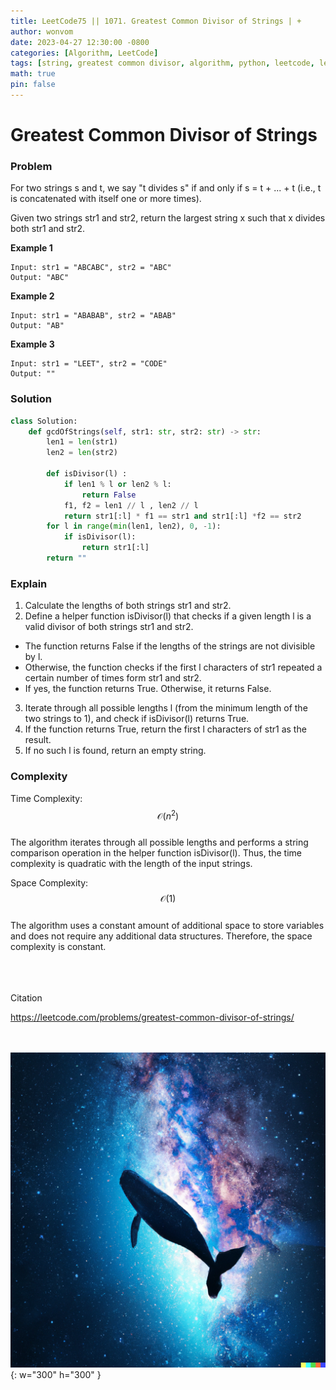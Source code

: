 ```yaml
---
title: LeetCode75 || 1071. Greatest Common Divisor of Strings | +
author: wonvom
date: 2023-04-27 12:30:00 -0800
categories: [Algorithm, LeetCode]
tags: [string, greatest common divisor, algorithm, python, leetcode, leetcode1071]
math: true
pin: false
---
```


# Greatest Common Divisor of Strings

### **Problem**
For two strings s and t, we say "t divides s" if and only if s = t + ... + t (i.e., t is concatenated with itself one or more times).

Given two strings str1 and str2, return the largest string x such that x divides both str1 and str2.

**Example 1**
```
Input: str1 = "ABCABC", str2 = "ABC"
Output: "ABC"
```

**Example 2**
```
Input: str1 = "ABABAB", str2 = "ABAB"
Output: "AB"
```

**Example 3**
```
Input: str1 = "LEET", str2 = "CODE"
Output: ""
```


### **Solution**
```python
class Solution:
    def gcdOfStrings(self, str1: str, str2: str) -> str:
        len1 = len(str1)
        len2 = len(str2)
        
        def isDivisor(l) :
            if len1 % l or len2 % l:
                return False
            f1, f2 = len1 // l , len2 // l
            return str1[:l] * f1 == str1 and str1[:l] *f2 == str2
        for l in range(min(len1, len2), 0, -1):
            if isDivisor(l):
                return str1[:l]
        return ""
```

### **Explain**
1. Calculate the lengths of both strings str1 and str2.
2. Define a helper function isDivisor(l) that checks if a given length l is a valid divisor of both strings str1 and str2.
- The function returns False if the lengths of the strings are not divisible by l.
- Otherwise, the function checks if the first l characters of str1 repeated a certain number of times form str1 and str2.
- If yes, the function returns True. Otherwise, it returns False.
3. Iterate through all possible lengths l (from the minimum length of the two strings to 1), and check if isDivisor(l) returns True.
4. If the function returns True, return the first l characters of str1 as the result.
5. If no such l is found, return an empty string.

### **Complexity**
Time Complexity:
$$ \mathcal{O}(n^2) $$ <br>
The algorithm iterates through all possible lengths and performs a string comparison operation in the helper function isDivisor(l). Thus, the time complexity is quadratic with the length of the input strings.

Space Complexity:
$$ \mathcal{O}(1) $$ <br>
The algorithm uses a constant amount of additional space to store variables and does not require any additional data structures. Therefore, the space complexity is constant.

<br><br><br>
Citation

https://leetcode.com/problems/greatest-common-divisor-of-strings/

<br><br>
![Desktop View](/assets/img/whale/whale10.png){: w="300" h="300" }